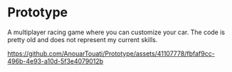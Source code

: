 # Prototype
A multiplayer racing game where you can customize your car.
The code is pretty old and does not represent my current skills.

https://github.com/AnouarTouati/Prototype/assets/41107778/fbfaf9cc-496b-4e93-a10d-5f3e4079012b

